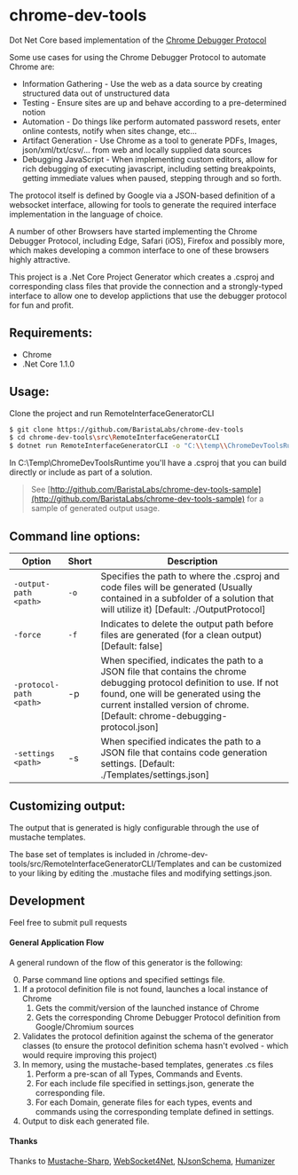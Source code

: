 # chrome-dev-tools
Dot Net Core based implementation of the [Chrome Debugger Protocol](https://developer.chrome.com/devtools/docs/debugger-protocol)
 
Some use cases for using the Chrome Debugger Protocol to automate Chrome are:
 - Information Gathering - Use the web as a data source by creating structured data out of unstructured data
 - Testing - Ensure sites are up and behave according to a pre-determined notion
 - Automation - Do things like perform automated password resets, enter online contests, notify when sites change, etc...
 - Artifact Generation - Use Chrome as a tool to generate PDFs, Images, json/xml/txt/csv/... from web and locally supplied data sources
 - Debugging JavaScript - When implementing custom editors, allow for rich debugging of executing javascript, including setting breakpoints, getting immediate values when paused, stepping through and so forth.

The protocol itself is defined by Google via a JSON-based definition of a websocket interface, allowing for tools to generate the required interface implementation in the language of choice. 

A number of other Browsers have started implementing the Chrome Debugger Protocol, including Edge, Safari (iOS), Firefox and possibly more, which makes developing a common interface to one of these browsers highly attractive.


This project is a .Net Core Project Generator which creates a .csproj and corresponding class files that provide the connection and a strongly-typed interface to allow one to develop applictions that use the debugger protocol for fun and profit.

 ## Requirements:

  - Chrome
  - .Net Core 1.1.0

 ## Usage:

 Clone the project and run RemoteInterfaceGeneratorCLI

 ``` Bash
 $ git clone https://github.com/BaristaLabs/chrome-dev-tools
 $ cd chrome-dev-tools\src\RemoteInterfaceGeneratorCLI
 $ dotnet run RemoteInterfaceGeneratorCLI -o "C:\\temp\\ChromeDevToolsRuntime"
 ```

In C:\Temp\ChromeDevToolsRuntime you'll have a .csproj that you can build directly or include as part of a solution.

> See [http://github.com/BaristaLabs/chrome-dev-tools-sample](http://github.com/BaristaLabs/chrome-dev-tools-sample) for a sample of generated output usage.

## Command line options:

  Option | Short | Description
  --------------- | --- | ---
 ```-output-path <path>``` | ```-o``` | Specifies the path to where the .csproj and code files will be generated (Usually contained in a subfolder of a solution that will utilize it) [Default: ./OutputProtocol]
 ```-force``` | ```-f``` | Indicates to delete the output path before files are generated (for a clean output) [Default: false]
 ```-protocol-path <path>``` | -p | When specified, indicates the path to a JSON file that contains the chrome debugging protocol definition to use. If not found, one will be generated using the current installed version of chrome. [Default: chrome-debugging-protocol.json]
 ```-settings <path>``` | -s | When specified indicates the path to a JSON file that contains code generation settings. [Default: ./Templates/settings.json]

 ## Customizing output:
 
 The output that is generated is higly configurable through the use of mustache templates.
 
 The base set of templates is included in /chrome-dev-tools/src/RemoteInterfaceGeneratorCLI/Templates and can be customized to your liking by editing the .mustache files and modifying settings.json.

## Development

Feel free to submit pull requests

#### General Application Flow

A general rundown of the flow of this generator is the following:

 0. Parse command line options and specified settings file.
 1. If a protocol definition file is not found, launches a local instance of Chrome
    1. Gets the commit/version of the launched instance of Chrome
    2. Gets the corresponding Chrome Debugger Protocol definition from Google/Chromium sources
 2. Validates the protocol definition against the schema of the generator classes (to ensure the protocol definition schema hasn't evolved - which would require improving this project)
 3. In memory, using the mustache-based templates, generates .cs files
    1. Perform a pre-scan of all Types, Commands and Events. 
    2. For each include file specified in settings.json, generate the corresponding file.
    3. For each Domain, generate files for each types, events and commands using the corresponding template defined in settings.
 4. Output to disk each generated file.

#### Thanks

Thanks to [Mustache-Sharp](https://github.com/jehugaleahsa/mustache-sharp), [WebSocket4Net](https://github.com/kerryjiang/WebSocket4Net), [NJsonSchema](https://github.com/NJsonSchema/NJsonSchema), [Humanizer](https://github.com/Humanizr/Humanizer)
